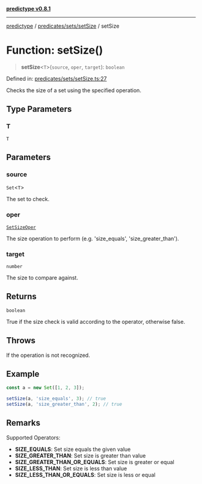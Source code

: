 [**predictype v0.8.1**](../../../../README.md)

***

[predictype](../../../../modules.md) / [predicates/sets/setSize](../README.md) / setSize

# Function: setSize()

> **setSize**\<`T`\>(`source`, `oper`, `target`): `boolean`

Defined in: [predicates/sets/setSize.ts:27](https://github.com/maduhaime/predictype/blob/2310adbaccb6fbc00cdab8e345e79bd5b09e40f5/src/predicates/sets/setSize.ts#L27)

Checks the size of a set using the specified operation.

## Type Parameters

### T

`T`

## Parameters

### source

`Set`\<`T`\>

The set to check.

### oper

[`SetSizeOper`](../../../../sets/enums/type-aliases/SetSizeOper.md)

The size operation to perform (e.g. 'size_equals', 'size_greater_than').

### target

`number`

The size to compare against.

## Returns

`boolean`

True if the size check is valid according to the operator, otherwise false.

## Throws

If the operation is not recognized.

## Example

```ts
const a = new Set([1, 2, 3]);

setSize(a, 'size_equals', 3); // true
setSize(a, 'size_greater_than', 2); // true
```

## Remarks

Supported Operators:
- **SIZE_EQUALS**: Set size equals the given value
- **SIZE_GREATER_THAN**: Set size is greater than value
- **SIZE_GREATER_THAN_OR_EQUALS**: Set size is greater or equal
- **SIZE_LESS_THAN**: Set size is less than value
- **SIZE_LESS_THAN_OR_EQUALS**: Set size is less or equal
